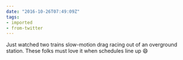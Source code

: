 ```yaml
---
date: "2016-10-26T07:49:09Z"
tags:
- imported
- from-twitter
---
```

Just watched two trains slow-motion drag racing out of an overground station. These folks must love it when schedules line up 😄
